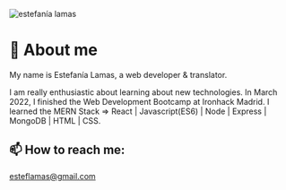 <!--
**stephlamas/stephlamas** is a ✨ _special_ ✨ repository because its `README.md` (this file) appears on your GitHub profile.

Here are some ideas to get you started:

- 🔭 I’m currently working on ...
- 🌱 I’m currently learning ...
- 👯 I’m looking to collaborate on ...
- 🤔 I’m looking for help with ...
- 💬 Ask me about ...
- 📫 How to reach me: ...
- 😄 Pronouns: ...
- ⚡ Fun fact: ...
-->
![estefanía lamas](https://user-images.githubusercontent.com/95500908/161571308-2060a9c0-9e31-4982-98ac-f659a495efbb.png)

# 🚀 About me

My name is Estefanía Lamas, a web developer & translator.

I am really enthusiastic about learning about new technologies. In March 2022, I finished the Web Development Bootcamp at Ironhack Madrid.
I learned the MERN Stack => React | Javascript(ES6) | Node | Express | MongoDB | HTML | CSS.

## 📫 How to reach me: 
esteflamas@gmail.com
